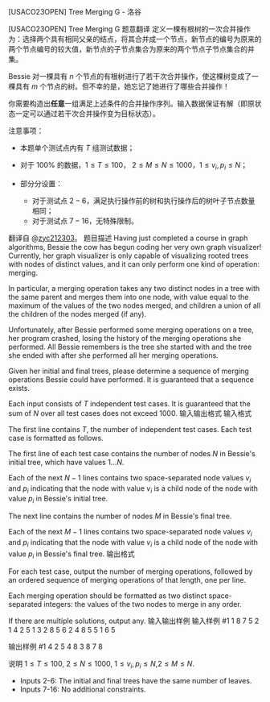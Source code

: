 



[USACO23OPEN] Tree Merging G - 洛谷














[USACO23OPEN] Tree Merging G
题意翻译
定义一棵有根树的一次合并操作为：选择两个具有相同父亲的结点，将其合并成一个节点，新节点的编号为原来的两个节点编号的较大值，新节点的子节点集合为原来的两个节点子节点集合的并集。

Bessie 对一棵具有 $n$ 个节点的有根树进行了若干次合并操作，使这棵树变成了一棵具有 $m$ 个节点的树。但不幸的是，她忘记了她进行了哪些合并操作！

你需要构造出**任意**一组满足上述条件的合并操作序列。输入数据保证有解（即原状态一定可以通过若干次合并操作变为目标状态）。

注意事项：

- 本题单个测试点内有 $T$ 组测试数据；

- 对于 $100\%$ 的数据，$1\le T\le 100$， $2 \leq M\leq N \leq 1000$，$1 \leq v_i, p_i \leq N$；

- 部分分设置：

  - 对于测试点 $2-6$，满足执行操作前的树和执行操作后的树叶子节点数量相同；
  - 对于测试点 $7-16$，无特殊限制。
  
翻译自 @[zyc212303](https://www.luogu.com.cn/user/556366)。
题目描述
Having just completed a course in graph algorithms, Bessie the cow has begun
coding her very own graph visualizer! Currently, her graph visualizer is only
capable of visualizing rooted trees with nodes of distinct values, and it can
only perform one kind of operation: merging.

In particular, a merging operation takes any two distinct nodes in a tree with
the same parent and merges them into one node, with value equal to the maximum
of the values of the two nodes merged, and children a union of all the children
of the nodes merged (if any).

Unfortunately, after Bessie performed some merging operations on a tree, her
program crashed, losing the history of the merging operations she performed. All
Bessie remembers is the tree she started with and the tree she ended with after
she performed all her merging operations. 

Given her initial and final trees, please determine a sequence of merging
operations Bessie could have performed. It is guaranteed that a sequence exists.

Each input consists of $T$ independent test cases. It is
guaranteed that the sum of $N$  over all test cases does not exceed $1000$.
输入输出格式
输入格式

The first line contains $T$, the number of independent test cases. Each test
case is formatted as follows.

The first line of each test case contains the number of nodes $N$ in Bessie's initial tree, which have values $1\dots N$. 

Each of the next $N-1$ lines contains two space-separated node values $v_i$ and
$p_i$ indicating that the node with value $v_i$ is a
child node of the node with value $p_i$ in Bessie's initial tree.

The next line contains the number of nodes $M$ in Bessie's
final tree. 

Each of the next $M-1$ lines contains two space-separated node values $v_i$ and
$p_i$ indicating that the node with value $v_i$ is a
child node of the node with value $p_i$ in Bessie's final tree.
输出格式

For each test case, output the number of merging operations, followed by an
ordered sequence of merging operations of that length, one per line. 

Each merging operation should be formatted as two distinct space-separated
integers: the values of the two nodes to merge in any order. 

If there are multiple solutions, output any.
输入输出样例
输入样例 #1
1
8
7 5
2 1
4 2
5 1
3 2
8 5
6 2
4
8 5
5 1
6 5

输出样例 #1
4
2 5
4 8
3 8
7 8

说明
$1\le T\le 100$, $2 \leq N \leq 1000$, $1 \leq v_i, p_i \leq N$,$2 \leq M \leq N$.

- Inputs 2-6: The initial and final trees have the same number of leaves.
- Inputs 7-16: No additional constraints.






